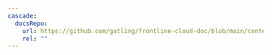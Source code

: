 ```yaml
---
cascade:
  docsRepo:
    url: https://github.com/gatling/frontline-cloud-doc/blob/main/content
    rel: ""
---
```

